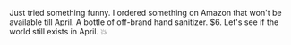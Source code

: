 Just tried something funny. I ordered something on Amazon that won't be available till April. A bottle of off-brand hand sanitizer. $6. Let's see if the world still exists in April. :boom:
